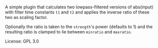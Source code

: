 A simple plugin that calculates two lowpass-filtered versions of abs(input) with filter time constants <code>t1</code> and <code>t2</code> and applies the inverse ratio of these two as scaling factor.

Optionally the ratio is taken to the <code>strength</code>'s power (defaults to 1) and the resulting ratio is clamped to lie between <code>minratio</code> and <code>maxratio</code>.

License: GPL 3.0
